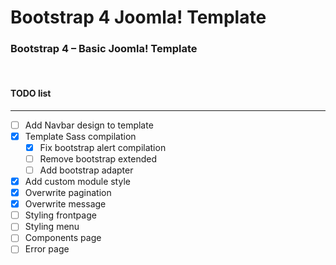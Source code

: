 # Bootstrap 4 Joomla! Template
### Bootstrap 4 – Basic Joomla! Template&nbsp;
&nbsp;

#### TODO list
----------
- [ ] Add Navbar design to template
- [x] Template Sass compilation
  - [x] Fix bootstrap alert compilation
  - [ ] Remove bootstrap extended
  - [ ] Add bootstrap adapter
- [x] Add custom module style
- [x] Overwrite pagination
- [x] Overwrite message
- [ ] Styling frontpage
- [ ] Styling menu
- [ ] Components page
- [ ] Error page
